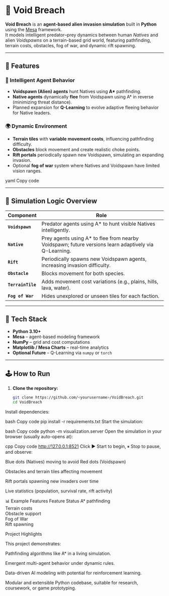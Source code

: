 # 🧠 Void Breach

**Void Breach** is an **agent-based alien invasion simulation** built in **Python** using the [Mesa](https://mesa.readthedocs.io/) framework.  
It models intelligent predator–prey dynamics between human *Natives* and alien *Voidspawns* on a terrain-based grid world, featuring pathfinding, terrain costs, obstacles, fog of war, and dynamic rift spawning.

---

## 🚀 Features

### 🎯 Intelligent Agent Behavior
- **Voidspawn (Alien) agents** hunt Natives using **A\*** pathfinding.
- **Native agents** dynamically **flee** from Voidspawn using A\* in reverse (minimizing threat distance).
- Planned expansion for **Q-Learning** to evolve adaptive fleeing behavior for Native leaders.

### 🌍 Dynamic Environment
- **Terrain tiles** with **variable movement costs**, influencing pathfinding difficulty.
- **Obstacles** block movement and create realistic choke points.
- **Rift portals** periodically spawn new Voidspawn, simulating an expanding invasion.
- Optional **fog of war** system where Natives and Voidspawn have limited vision ranges.

yaml
Copy code

---

## 🧠 Simulation Logic Overview

| Component | Role |
|------------|------|
| **`Voidspawn`** | Predator agents using A\* to hunt visible Natives intelligently. |
| **`Native`** | Prey agents using A\* to flee from nearby Voidspawn; future versions learn adaptively via Q-Learning. |
| **`Rift`** | Periodically spawns new Voidspawn agents, increasing invasion difficulty. |
| **`Obstacle`** | Blocks movement for both species. |
| **`TerrainTile`** | Adds movement cost variations (e.g., plains, hills, lava, water). |
| **`Fog of War`** | Hides unexplored or unseen tiles for each faction. |

---

## 🧰 Tech Stack

- **Python 3.10+**
- **Mesa** – agent-based modeling framework
- **NumPy** – grid and cost computations
- **Matplotlib / Mesa Charts** – real-time analytics
- **Optional Future** – Q-Learning via `numpy` or `torch`

---

## 🕹️ How to Run

1. **Clone the repository:**
   ```bash
   git clone https://github.com/<yourusername>/VoidBreach.git
   cd VoidBreach
Install dependencies:

bash
Copy code
pip install -r requirements.txt
Start the simulation:

bash
Copy code
python -m visualization.server
Open the simulation in your browser (usually auto-opens at):

cpp
Copy code
http://127.0.0.1:8521
Click ▶ Start to begin, ⏸ Stop to pause, and observe:

Blue dots (Natives) moving to avoid Red dots (Voidspawn)

Obstacles and terrain tiles affecting movement

Rift portals spawning new invaders over time

Live statistics (population, survival rate, rift activity)

📊 Example Features 
Feature	Status
A* pathfinding	
Terrain costs	
Obstacle support	
Fog of War	
Rift spawning	

Project Highlights

This project demonstrates:

Pathfinding algorithms like A* in a living simulation.

Emergent multi-agent behavior under dynamic rules.

Data-driven AI modeling with potential for reinforcement learning.

Modular and extensible Python codebase, suitable for research, coursework, or game prototyping.
